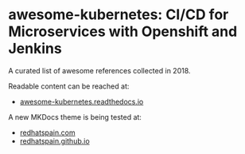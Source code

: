 # awesome-kubernetes: CI/CD for Microservices with Openshift and Jenkins
A curated list of awesome references collected in 2018.

Readable content can be reached at:
- [awesome-kubernetes.readthedocs.io](https://awesome-kubernetes.readthedocs.io)

A new MKDocs theme is being tested at:
- [redhatspain.com](https://www.redhatspain.com)
- [redhatspain.github.io](https://redhatspain.github.io/)


